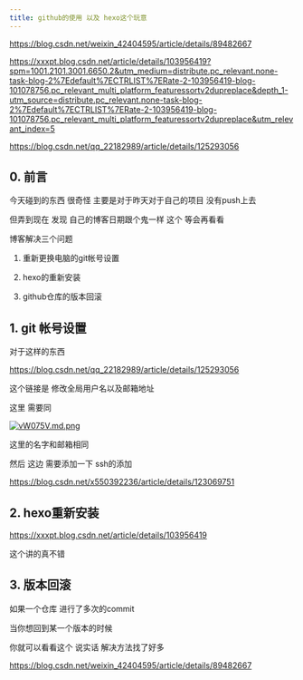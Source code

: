 ```yaml
---
title: github的使用 以及 hexo这个玩意
---
```


https://blog.csdn.net/weixin_42404595/article/details/89482667

https://xxxpt.blog.csdn.net/article/details/103956419?spm=1001.2101.3001.6650.2&utm_medium=distribute.pc_relevant.none-task-blog-2%7Edefault%7ECTRLIST%7ERate-2-103956419-blog-101078756.pc_relevant_multi_platform_featuressortv2dupreplace&depth_1-utm_source=distribute.pc_relevant.none-task-blog-2%7Edefault%7ECTRLIST%7ERate-2-103956419-blog-101078756.pc_relevant_multi_platform_featuressortv2dupreplace&utm_relevant_index=5

https://blog.csdn.net/qq_22182989/article/details/125293056

## 0. 前言

今天碰到的东西 很奇怪 主要是对于昨天对于自己的项目 没有push上去 

但弄到现在 发现 自己的博客日期跟个鬼一样 这个 等会再看看

博客解决三个问题

1. 重新更换电脑的git帐号设置

2. hexo的重新安装

3. github仓库的版本回滚


## 1. git 帐号设置

对于这样的东西

https://blog.csdn.net/qq_22182989/article/details/125293056

这个链接是 修改全局用户名以及邮箱地址

这里 需要同

[![vW075V.md.png](https://s1.ax1x.com/2022/08/28/vW075V.md.png)](https://imgse.com/i/vW075V)

这里的名字和邮箱相同 

然后 这边 需要添加一下 ssh的添加

https://blog.csdn.net/x550392236/article/details/123069751

## 2. hexo重新安装

https://xxxpt.blog.csdn.net/article/details/103956419

这个讲的真不错

## 3. 版本回滚

如果一个仓库 进行了多次的commit

当你想回到某一个版本的时候

你就可以看看这个 说实话 解决方法找了好多

https://blog.csdn.net/weixin_42404595/article/details/89482667